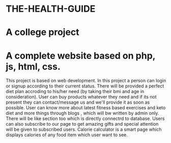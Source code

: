 # THE-HEALTH-GUIDE
# A college project 
# A complete website based on php,  js, html, css.


This project is based on web development. 
In this project a person can login or signup according to their current status.
There will be provided a perfect diet plan accroding to his/her need (by taking their bmi and age in consideration).
User can buy products whatever they need and if its not present they can contact/message us and we'll provide it as soon as possible.
User can know more about latest fitness based exercises and keto diet and more things through blogs , which will bw written by admin only. There will be like section too which is directly connectrd to database.
Users can also subscribe to our page to get amazing gifts and special attention will be given to subscribed users.
Calorie calculator is a smart page which displays calories of any food item which user want to see.

